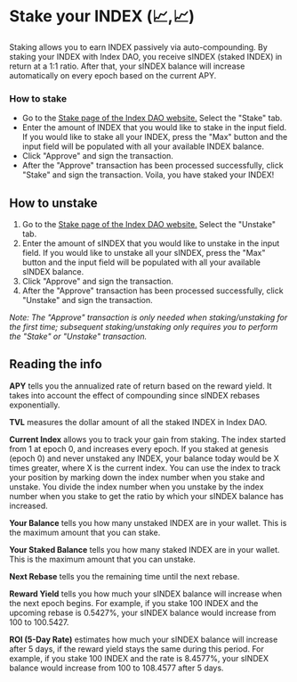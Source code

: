 # Stake your INDEX (📈,📈)

Staking allows you to earn INDEX passively via auto-compounding. By staking your INDEX with Index DAO, you receive sINDEX (staked INDEX) in return at a 1:1 ratio. After that, your sINDEX balance will increase automatically on every epoch based on the current APY.

### How to stake

* Go to the [Stake page of the Index DAO website.](https://app.indexdao.finance/#/stake) Select the "Stake" tab.
* Enter the amount of INDEX that you would like to stake in the input field. If you would like to stake all your INDEX, press the "Max" button and the input field will be populated with all your available INDEX balance.
* Click "Approve" and sign the transaction.
* After the "Approve" transaction has been processed successfully, click "Stake" and sign the transaction. Voila, you have staked your INDEX!

## How to unstake

1. Go to the [Stake page of the Index DAO website.](https://app.indexdao.finance/#/stake) Select the "Unstake" tab.
2. Enter the amount of sINDEX that you would like to unstake in the input field. If you would like to unstake all your sINDEX, press the "Max" button and the input field will be populated with all your available sINDEX balance.
3. Click "Approve" and sign the transaction.
4. After the "Approve" transaction has been processed successfully, click "Unstake" and sign the transaction.

_Note: The "Approve" transaction is only needed when staking/unstaking for the first time; subsequent staking/unstaking only requires you to perform the "Stake" or "Unstake" transaction._

## Reading the info

**APY** tells you the annualized rate of return based on the reward yield. It takes into account the effect of compounding since sINDEX rebases exponentially.

**TVL** measures the dollar amount of all the staked INDEX in Index DAO.

**Current Index** allows you to track your gain from staking. The index started from 1 at epoch 0, and increases every epoch. If you staked at genesis (epoch 0) and never unstaked any INDEX, your balance today would be X times greater, where X is the current index. You can use the index to track your position by marking down the index number when you stake and unstake. You divide the index number when you unstake by the index number when you stake to get the ratio by which your sINDEX balance has increased.

**Your Balance** tells you how many unstaked INDEX are in your wallet. This is the maximum amount that you can stake.

**Your Staked Balance** tells you how many staked INDEX are in your wallet. This is the maximum amount that you can unstake.

**Next Rebase** tells you the remaining time until the next rebase.

**Reward Yield** tells you how much your sINDEX balance will increase when the next epoch begins. For example, if you stake 100 INDEX and the upcoming rebase is 0.5427%, your sINDEX balance would increase from 100 to 100.5427.

**ROI (5-Day Rate)** estimates how much your sINDEX balance will increase after 5 days, if the reward yield stays the same during this period. For example, if you stake 100 INDEX and the rate is 8.4577%, your sINDEX balance would increase from 100 to 108.4577 after 5 days.
